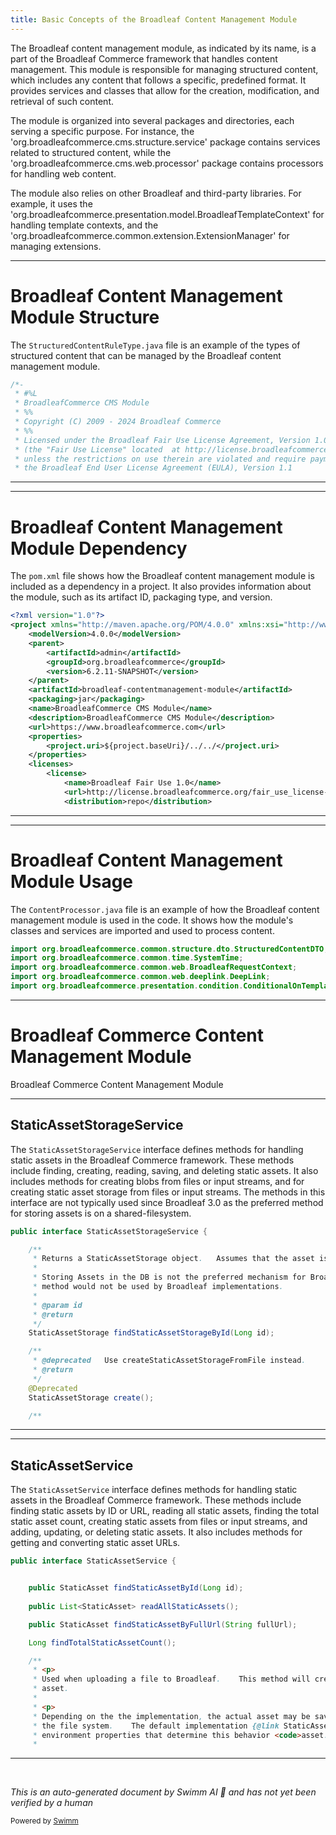 ```yaml
---
title: Basic Concepts of the Broadleaf Content Management Module
---
```

The Broadleaf content management module, as indicated by its name, is a part of the Broadleaf Commerce framework that handles content management. This module is responsible for managing structured content, which includes any content that follows a specific, predefined format. It provides services and classes that allow for the creation, modification, and retrieval of such content.

The module is organized into several packages and directories, each serving a specific purpose. For instance, the 'org.broadleafcommerce.cms.structure.service' package contains services related to structured content, while the 'org.broadleafcommerce.cms.web.processor' package contains processors for handling web content.

The module also relies on other Broadleaf and third-party libraries. For example, it uses the 'org.broadleafcommerce.presentation.model.BroadleafTemplateContext' for handling template contexts, and the 'org.broadleafcommerce.common.extension.ExtensionManager' for managing extensions.

<SwmSnippet path="/admin/broadleaf-contentmanagement-module/src/main/java/org/broadleafcommerce/cms/structure/service/type/StructuredContentRuleType.java" line="1">

---

# Broadleaf Content Management Module Structure

The `StructuredContentRuleType.java` file is an example of the types of structured content that can be managed by the Broadleaf content management module.

```java
/*-
 * #%L
 * BroadleafCommerce CMS Module
 * %%
 * Copyright (C) 2009 - 2024 Broadleaf Commerce
 * %%
 * Licensed under the Broadleaf Fair Use License Agreement, Version 1.0
 * (the "Fair Use License" located  at http://license.broadleafcommerce.org/fair_use_license-1.0.txt)
 * unless the restrictions on use therein are violated and require payment to Broadleaf in which case
 * the Broadleaf End User License Agreement (EULA), Version 1.1
```

---

</SwmSnippet>

<SwmSnippet path="/admin/broadleaf-contentmanagement-module/pom.xml" line="1">

---

# Broadleaf Content Management Module Dependency

The `pom.xml` file shows how the Broadleaf content management module is included as a dependency in a project. It also provides information about the module, such as its artifact ID, packaging type, and version.

```xml
<?xml version="1.0"?>
<project xmlns="http://maven.apache.org/POM/4.0.0" xmlns:xsi="http://www.w3.org/2001/XMLSchema-instance" xsi:schemaLocation="http://maven.apache.org/POM/4.0.0 http://maven.apache.org/xsd/maven-4.0.0.xsd">
    <modelVersion>4.0.0</modelVersion>
    <parent>
        <artifactId>admin</artifactId>
        <groupId>org.broadleafcommerce</groupId>
        <version>6.2.11-SNAPSHOT</version>
    </parent>
    <artifactId>broadleaf-contentmanagement-module</artifactId>
    <packaging>jar</packaging>
    <name>BroadleafCommerce CMS Module</name>
    <description>BroadleafCommerce CMS Module</description>
    <url>https://www.broadleafcommerce.com</url>
    <properties>
        <project.uri>${project.baseUri}/../../</project.uri>
    </properties>
    <licenses>
        <license>
            <name>Broadleaf Fair Use 1.0</name>
            <url>http://license.broadleafcommerce.org/fair_use_license-1.0.txt</url>
            <distribution>repo</distribution>
```

---

</SwmSnippet>

<SwmSnippet path="/admin/broadleaf-contentmanagement-module/src/main/java/org/broadleafcommerce/cms/web/processor/ContentProcessor.java" line="34">

---

# Broadleaf Content Management Module Usage

The `ContentProcessor.java` file is an example of how the Broadleaf content management module is used in the code. It shows how the module's classes and services are imported and used to process content.

```java
import org.broadleafcommerce.common.structure.dto.StructuredContentDTO;
import org.broadleafcommerce.common.time.SystemTime;
import org.broadleafcommerce.common.web.BroadleafRequestContext;
import org.broadleafcommerce.common.web.deeplink.DeepLink;
import org.broadleafcommerce.presentation.condition.ConditionalOnTemplating;
```

---

</SwmSnippet>

# Broadleaf Commerce Content Management Module

Broadleaf Commerce Content Management Module

<SwmSnippet path="/admin/broadleaf-contentmanagement-module/src/main/java/org/broadleafcommerce/cms/file/service/StaticAssetStorageService.java" line="33">

---

## StaticAssetStorageService

The `StaticAssetStorageService` interface defines methods for handling static assets in the Broadleaf Commerce framework. These methods include finding, creating, reading, saving, and deleting static assets. It also includes methods for creating blobs from files or input streams, and for creating static asset storage from files or input streams. The methods in this interface are not typically used since Broadleaf 3.0 as the preferred method for storing assets is on a shared-filesystem.

```java
public interface StaticAssetStorageService {

    /**
     * Returns a StaticAssetStorage object.   Assumes that the asset is stored in the Database.
     * 
     * Storing Assets in the DB is not the preferred mechanism for Broadleaf as of 3.0 so in most cases, this 
     * method would not be used by Broadleaf implementations.
     * 
     * @param id
     * @return
     */
    StaticAssetStorage findStaticAssetStorageById(Long id);

    /**
     * @deprecated   Use createStaticAssetStorageFromFile instead.
     * @return
     */
    @Deprecated
    StaticAssetStorage create();

    /**
```

---

</SwmSnippet>

<SwmSnippet path="/admin/broadleaf-contentmanagement-module/src/main/java/org/broadleafcommerce/cms/file/service/StaticAssetService.java" line="32">

---

## StaticAssetService

The `StaticAssetService` interface defines methods for handling static assets in the Broadleaf Commerce framework. These methods include finding static assets by ID or URL, reading all static assets, finding the total static asset count, creating static assets from files or input streams, and adding, updating, or deleting static assets. It also includes methods for getting and converting static asset URLs.

```java
public interface StaticAssetService {


    public StaticAsset findStaticAssetById(Long id);
    
    public List<StaticAsset> readAllStaticAssets();

    public StaticAsset findStaticAssetByFullUrl(String fullUrl);

    Long findTotalStaticAssetCount();

    /**
     * <p>
     * Used when uploading a file to Broadleaf.    This method will create the corresponding 
     * asset.   
     * 
     * <p>
     * Depending on the the implementation, the actual asset may be saved to the DB or to 
     * the file system.    The default implementation {@link StaticAssetServiceImpl} has a 
     * environment properties that determine this behavior <code>asset.use.filesystem.storage</code>
     * 
```

---

</SwmSnippet>

&nbsp;

*This is an auto-generated document by Swimm AI 🌊 and has not yet been verified by a human*

<SwmMeta version="3.0.0" repo-id="Z2l0aHViJTNBJTNBQnJvYWRsZWFmQ29tbWVyY2UtZGVtbyUzQSUzQWdpbGFkbmF2b3Q=" repo-name="BroadleafCommerce-demo" doc-type="overview"><sup>Powered by [Swimm](/)</sup></SwmMeta>
